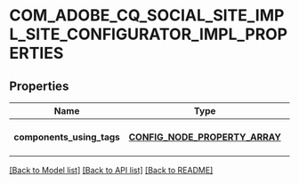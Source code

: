 # COM_ADOBE_CQ_SOCIAL_SITE_IMPL_SITE_CONFIGURATOR_IMPL_PROPERTIES

## Properties
Name | Type | Description | Notes
------------ | ------------- | ------------- | -------------
**components_using_tags** | [**CONFIG_NODE_PROPERTY_ARRAY**](configNodePropertyArray.md) |  | [optional] [default to null]

[[Back to Model list]](../README.md#documentation-for-models) [[Back to API list]](../README.md#documentation-for-api-endpoints) [[Back to README]](../README.md)


